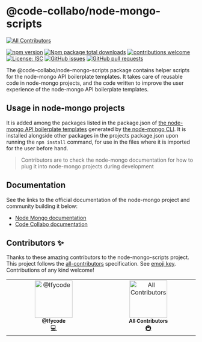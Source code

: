 # @code-collabo/node-mongo-scripts

<!-- ALL-CONTRIBUTORS-BADGE:START - Do not remove or modify this section -->
[![All Contributors](https://img.shields.io/badge/all_contributors-2-orange.svg?style=flat-square)](#contributors-)
<!-- ALL-CONTRIBUTORS-BADGE:END -->

[![npm version](https://badge.fury.io/js/@code-collabo%2Fnode-mongo-scripts.svg)](https://badge.fury.io/js/@code-collabo%2Fnode-mongo-scripts) [![Npm package total downloads](https://badgen.net/npm/dt/@code-collabo/node-mongo-scripts?color=blue)](https://npmjs.com/package/@code-collabo/node-mongo-scripts) [![contributions welcome](https://img.shields.io/badge/contributions-welcome-brightgreen.svg?style=flat)](https://code-collabo.gitbook.io/node-mongo-v2.0.0/contribution-guide/node-mongo) [![License: ISC](https://img.shields.io/badge/License-ISC-blue.svg)](https://github.com/code-collabo/node-mongo-scripts/blob/develop/LICENSE) [![GitHub issues](https://img.shields.io/github/issues/code-collabo/node-mongo?color=red)](https://github.com/code-collabo/node-mongo/issues) [![GitHub pull requests](https://img.shields.io/github/issues-pr/code-collabo/node-mongo-scripts?color=goldenrod)](https://github.com/code-collabo/node-mongo-scripts/pulls)

The @code-collabo/node-mongo-scripts package contains helper scripts for the node-mongo API boilerplate templates. It takes care of reusable code in node-mongo projects, and the code written to improve the user experience of the node-mongo API boilerplate templates.

## Usage in node-mongo projects
It is added among the packages listed in the package.json of [the node-mongo API boilerplate templates](https://github.com/code-collabo/node-mongo-api-boilerplate-templates) generated by [the node-mongo CLI](https://github.com/code-collabo/node-mongo-cli). It is installed alongside other packages in the projects package.json upon running the `npm install` command, for use in the files where it is imported for the user before hand.

> Contributors are to check the node-mongo documentation for how to plug it into node-mongo projects during development

## Documentation
See the links to the official documentation of the node-mongo project and community building it below:
- [Node Mongo documentation](https://code-collabo.gitbook.io/node-mongo-v2.0.0)
- [Code Collabo documentation](https://code-collabo.gitbook.io/community-doc-v1.0.0)

## Contributors ✨

Thanks to these amazing contributors to the node-mongo-scripts project. This project follows the [all-contributors](https://github.com/all-contributors/all-contributors) specification. See [emoji key](https://allcontributors.org/docs/en/emoji-key). Contributions of any kind welcome!

<!-- ALL-CONTRIBUTORS-LIST:START - Do not remove or modify this section -->
<!-- prettier-ignore-start -->
<!-- markdownlint-disable -->
<table>
  <tbody>
    <tr>
      <td align="center" valign="top" width="16.66%"><a href="https://github.com/Ifycode"><img src="https://avatars.githubusercontent.com/u/45185388?v=4?s=100" width="100px;" alt="@Ifycode"/><br /><sub><b>@Ifycode</b></sub></a><br /><a href="https://github.com/code-collabo/node-mongo-scripts/commits?author=Ifycode" title="Code">💻</a></td>
      <td align="center" valign="top" width="16.66%"><a href="https://allcontributors.org"><img src="https://avatars.githubusercontent.com/u/46410174?v=4?s=100" width="100px;" alt="All Contributors"/><br /><sub><b>All Contributors</b></sub></a><br /><a href="#infra-all-contributors" title="Infrastructure (Hosting, Build-Tools, etc)">🚇</a></td>
    </tr>
  </tbody>
</table>

<!-- markdownlint-restore -->
<!-- prettier-ignore-end -->

<!-- ALL-CONTRIBUTORS-LIST:END -->
